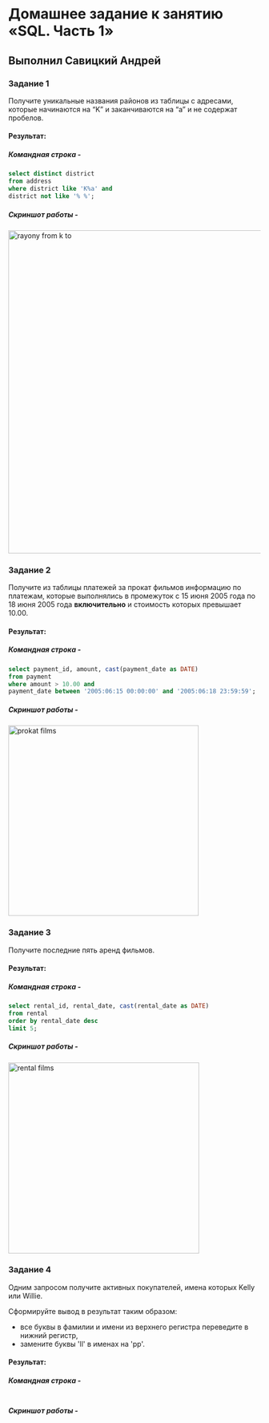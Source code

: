# Домашнее задание к занятию «SQL. Часть 1»

## Выполнил Савицкий Андрей

### Задание 1

Получите уникальные названия районов из таблицы с адресами, которые начинаются на “K” и заканчиваются на “a” и не содержат пробелов.

#### Результат:
#####  Командная строка -
````sql
select distinct district
from address 
where district like 'K%a' and 
district not like '% %';
````

#####  Скриншот работы -
<img width="645" alt="rayony from k to" src="https://github.com/FoxySOTKA/SDBSQL-20/assets/141597247/4d1ad4b9-7db7-4c81-92d2-1bc531cfeadf">


### Задание 2

Получите из таблицы платежей за прокат фильмов информацию по платежам, которые выполнялись в промежуток с 15 июня 2005 года по 18 июня 2005 года **включительно** и стоимость которых превышает 10.00.

#### Результат:
#####  Командная строка -
````sql
select payment_id, amount, cast(payment_date as DATE)
from payment
where amount > 10.00 and 
payment_date between '2005:06:15 00:00:00' and '2005:06:18 23:59:59';
````

#####  Скриншот работы -
<img width="380" alt="prokat films" src="https://github.com/FoxySOTKA/SDBSQL-20/assets/141597247/3c7a7616-db6b-4f5b-bd3f-8e35f4fa9fcb">


### Задание 3

Получите последние пять аренд фильмов.

#### Результат:
#####  Командная строка -
````sql
select rental_id, rental_date, cast(rental_date as DATE)
from rental 
order by rental_date desc 
limit 5;
````

#####  Скриншот работы -
<img width="381" alt="rental films" src="https://github.com/FoxySOTKA/SDBSQL-20/assets/141597247/cb5ed22c-d302-4c01-be8e-c91b2ae99727">


### Задание 4

Одним запросом получите активных покупателей, имена которых Kelly или Willie. 

Сформируйте вывод в результат таким образом:
- все буквы в фамилии и имени из верхнего регистра переведите в нижний регистр,
- замените буквы 'll' в именах на 'pp'.

#### Результат:
#####  Командная строка -
````sql

````

#####  Скриншот работы -



